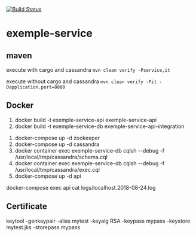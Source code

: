 [![Build Status](https://travis-ci.com/doudouchat/exemple-service.svg?branch=master)](https://travis-ci.org/doudouchat/exemple-service) 

# exemple-service

## maven

<p>execute with cargo and cassandra <code>mvn clean verify -Pservice,it</code></p>

<p>execute without cargo and cassandra <code>mvn clean verify -Pit -Dapplication.port=8080</code></p>

## Docker

<ol>
<li>docker build -t exemple-service-api exemple-service-api</li>
<li>docker build -t exemple-service-db exemple-service-api-integration</li>
</ol>

<ol>
<li>docker-compose up -d zookeeper</li>
<li>docker-compose up -d cassandra</li>
<li>docker container exec exemple-service-db cqlsh --debug -f /usr/local/tmp/cassandra/schema.cql</li>
<li>docker container exec exemple-service-db cqlsh --debug -f /usr/local/tmp/cassandra/exec.cql</li>
<li>docker-compose up -d api</li>
</ol>

docker-compose exec api cat logs/localhost.2018-08-24.log

## Certificate

keytool -genkeypair -alias mytest -keyalg RSA -keypass mypass -keystore mytest.jks -storepass mypass
